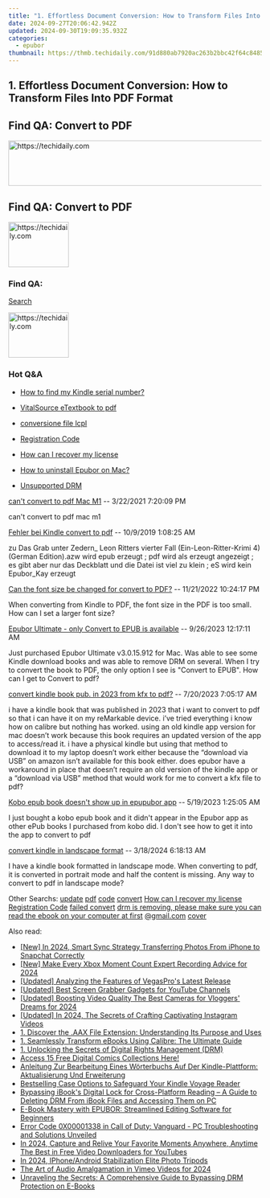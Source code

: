 ```yaml
---
title: "1. Effortless Document Conversion: How to Transform Files Into PDF Format"
date: 2024-09-27T20:06:42.942Z
updated: 2024-09-30T19:09:35.932Z
categories:
  - epubor
thumbnail: https://thmb.techidaily.com/91d880ab7920ac263b2bbc42f64c84854115542d15d4b0d06e6a3ab502cdbe2d.jpg
---
```


## 1. Effortless Document Conversion: How to Transform Files Into PDF Format

## Find QA: Convert to PDF

<!-- affiliate ads begin -->
<a href="https://aligracehair.sjv.io/c/5597632/2087267/19272" target="_top" id="2087267">
  <img src="//a.impactradius-go.com/display-ad/19272-2087267" border="0" alt="https://techidaily.com" width="728" height="90"/>
</a>
<img height="0" width="0" src="https://aligracehair.sjv.io/i/5597632/2087267/19272" style="position:absolute;visibility:hidden;" border="0" />
<!-- affiliate ads end -->

## Find QA: Convert to PDF

<!-- affiliate ads begin -->
<a href="https://25home.pxf.io/c/5597632/2148636/16836" target="_top" id="2148636">
  <img src="//a.impactradius-go.com/display-ad/16836-2148636" border="0" alt="https://techidaily.com" width="120" height="90"/>
</a>
<img height="0" width="0" src="https://25home.pxf.io/i/5597632/2148636/16836" style="position:absolute;visibility:hidden;" border="0" />
<!-- affiliate ads end -->

### Find QA:

[Search](http://www.epubor.com/Search.aspx?SystemID=46 "Find QA") 

<!-- affiliate ads begin -->
<a href="https://aligracehair.sjv.io/c/5597632/2135393/19272" target="_top" id="2135393">
  <img src="//a.impactradius-go.com/display-ad/19272-2135393" border="0" alt="https://techidaily.com" width="120" height="90"/>
</a>
<img height="0" width="0" src="https://aligracehair.sjv.io/i/5597632/2135393/19272" style="position:absolute;visibility:hidden;" border="0" />
<!-- affiliate ads end -->

### Hot Q&A

* [How to find my Kindle serial number?](https://tools.techidaily.com/epubor/products/)
* [VitalSource eTextbook to pdf](https://tools.techidaily.com/epubor/products/)
* [conversione file lcpl](https://tools.techidaily.com/epubor/products/)
* [Registration Code](https://tools.techidaily.com/epubor/products/)

* [How can I recover my license](https://tools.techidaily.com/epubor/products/)
* [How to uninstall Epubor on Mac?](https://tools.techidaily.com/epubor/products/)
* [Unsupported DRM](https://tools.techidaily.com/epubor/products/)

[can't convert to pdf Mac M1](https://tools.techidaily.com/epubor/products/) \-- 3/22/2021 7:20:09 PM 

can't convert to pdf mac m1

[Fehler bei Kindle convert to pdf](https://tools.techidaily.com/epubor/products/) \-- 10/9/2019 1:08:25 AM 

zu Das Grab unter Zedern\_ Leon Ritters vierter Fall (Ein-Leon-Ritter-Krimi 4) (German Edition).azw wird epub erzeugt ; pdf wird als erzeugt angezeigt ; es gibt aber nur das Deckblatt und die Datei ist viel zu klein ; eS wird kein Epubor\_Kay erzeugt

[Can the font size be changed for convert to PDF?](https://tools.techidaily.com/epubor/products/) \-- 11/21/2022 10:24:17 PM 

When converting from Kindle to PDF, the font size in the PDF is too small. How can I set a larger font size?

[Epubor Ultimate - only Convert to EPUB is available](https://tools.techidaily.com/epubor/ultimate/) \-- 9/26/2023 12:17:11 AM 

Just purchased Epubor Ultimate v3.0.15.912 for Mac. Was able to see some Kindle download books and was able to remove DRM on several. When I try to convert the book to PDF, the only option I see is "Convert to EPUB". How can I get to Convert to pdf?

[convert kindle book pub. in 2023 from kfx to pdf?](https://tools.techidaily.com/epubor/products/) \-- 7/20/2023 7:05:17 AM 

i have a kindle book that was published in 2023 that i want to convert to pdf so that i can have it on my reMarkable device. i’ve tried everything i know how on calibre but nothing has worked. using an old kindle app version for mac doesn’t work because this book requires an updated version of the app to access/read it. i have a physical kindle but using that method to download it to my laptop doesn’t work either because the “download via USB” on amazon isn’t available for this book either. does epubor have a workaround in place that doesn’t require an old version of the kindle app or a “download via USB” method that would work for me to convert a kfx file to pdf?

[Kobo epub book doesn't show up in epupubor app](https://tools.techidaily.com/epubor/products/) \-- 5/19/2023 1:25:05 AM 

I just bought a kobo epub book and it didn't appear in the Epubor app as other ePub books I purchased from kobo did. I don't see how to get it into the app to convert to pdf  

[convert kindle in landscape format](https://tools.techidaily.com/epubor/products/) \-- 3/18/2024 6:18:13 AM 

I have a kindle book formatted in landscape mode. When converting to pdf, it is converted in portrait mode and half the content is missing. Any way to convert to pdf in landscape mode?

 Other Searchs: [update](https://tools.techidaily.com/epubor/products/) [pdf](https://tools.techidaily.com/epubor/products/) [code](https://tools.techidaily.com/epubor/products/) [convert](https://tools.techidaily.com/epubor/products/) [How can I recover my license](https://tools.techidaily.com/epubor/products/) [Registration Code](https://tools.techidaily.com/epubor/products/) [failed convert](https://tools.techidaily.com/epubor/products/) [drm is removing, please make sure you can read the ebook on your computer at first](https://tools.techidaily.com/epubor/products/) [@gmail.com](https://tools.techidaily.com/epubor/products/) [cover](https://tools.techidaily.com/epubor/products/)

<ins class="adsbygoogle"
     style="display:block"
     data-ad-format="autorelaxed"
     data-ad-client="ca-pub-7571918770474297"
     data-ad-slot="1223367746"></ins>

<ins class="adsbygoogle"
     style="display:block"
     data-ad-client="ca-pub-7571918770474297"
     data-ad-slot="8358498916"
     data-ad-format="auto"
     data-full-width-responsive="true"></ins>

<span class="atpl-alsoreadstyle">Also read:</span>
<div><ul>
<li><a href="https://snapchat-videos.techidaily.com/new-in-2024-smart-sync-strategy-transferring-photos-from-iphone-to-snapchat-correctly/"><u>[New] In 2024, Smart Sync Strategy Transferring Photos From iPhone to Snapchat Correctly</u></a></li>
<li><a href="https://video-screen-grab.techidaily.com/new-make-every-xbox-moment-count-expert-recording-advice-for-2024/"><u>[New] Make Every Xbox Moment Count Expert Recording Advice for 2024</u></a></li>
<li><a href="https://article-posts.techidaily.com/updated-analyzing-the-features-of-vegaspros-latest-release/"><u>[Updated] Analyzing the Features of VegasPro's Latest Release</u></a></li>
<li><a href="https://youtube-tips.techidaily.com/ed-best-screen-grabber-gadgets-for-youtube-channels/"><u>[Updated] Best Screen Grabber Gadgets for YouTube Channels</u></a></li>
<li><a href="https://facebook-video-share.techidaily.com/updated-boosting-video-quality-the-best-cameras-for-vloggers-dreams-for-2024/"><u>[Updated] Boosting Video Quality The Best Cameras for Vloggers' Dreams for 2024</u></a></li>
<li><a href="https://instagram-video-recordings.techidaily.com/updated-in-2024-the-secrets-of-crafting-captivating-instagram-videos/"><u>[Updated] In 2024, The Secrets of Crafting Captivating Instagram Videos</u></a></li>
<li><a href="https://solve-lab.techidaily.com/1-discover-the-aax-file-extension-understanding-its-purpose-and-uses/"><u>1. Discover the .AAX File Extension: Understanding Its Purpose and Uses</u></a></li>
<li><a href="https://solve-lab.techidaily.com/1-seamlessly-transform-ebooks-using-calibre-the-ultimate-guide/"><u>1. Seamlessly Transform eBooks Using Calibre: The Ultimate Guide</u></a></li>
<li><a href="https://solve-lab.techidaily.com/1-unlocking-the-secrets-of-digital-rights-management-drm/"><u>1. Unlocking the Secrets of Digital Rights Management (DRM)</u></a></li>
<li><a href="https://solve-lab.techidaily.com/access-15-free-digital-comics-collections-here/"><u>Access 15 Free Digital Comics Collections Here!</u></a></li>
<li><a href="https://solve-lab.techidaily.com/anleitung-zur-bearbeitung-eines-worterbuchs-auf-der-kindle-plattform-aktualisierung-und-erweiterung/"><u>Anleitung Zur Bearbeitung Eines Wörterbuchs Auf Der Kindle-Plattform: Aktualisierung Und Erweiterung</u></a></li>
<li><a href="https://solve-lab.techidaily.com/bestselling-case-options-to-safeguard-your-kindle-voyage-reader/"><u>Bestselling Case Options to Safeguard Your Kindle Voyage Reader</u></a></li>
<li><a href="https://solve-lab.techidaily.com/bypassing-ibooks-digital-lock-for-cross-platform-reading-a-guide-to-deleting-drm-from-ibook-files-and-accessing-them-on-pc/"><u>Bypassing iBook's Digital Lock for Cross-Platform Reading – A Guide to Deleting DRM From iBook Files and Accessing Them on PC</u></a></li>
<li><a href="https://solve-lab.techidaily.com/e-book-mastery-with-epubor-streamlined-editing-software-for-beginners/"><u>E-Book Mastery with EPUBOR: Streamlined Editing Software for Beginners</u></a></li>
<li><a href="https://win-answers.techidaily.com/error-code-0x00001338-in-call-of-duty-vanguard-pc-troubleshooting-and-solutions-unveiled/"><u>Error Code 0X00001338 in Call of Duty: Vanguard - PC Troubleshooting and Solutions Unveiled</u></a></li>
<li><a href="https://youtube-video-recordings.techidaily.com/in-2024-capture-and-relive-your-favorite-moments-anywhere-anytime-the-best-in-free-video-downloaders-for-youtubes/"><u>In 2024, Capture and Relive Your Favorite Moments Anywhere, Anytime The Best in Free Video Downloaders for YouTubes</u></a></li>
<li><a href="https://fox-info.techidaily.com/in-2024-iphoneandroid-stabilization-elite-photo-tripods/"><u>In 2024, IPhone/Android Stabilization Elite Photo Tripods</u></a></li>
<li><a href="https://vimeo-videos.techidaily.com/the-art-of-audio-amalgamation-in-vimeo-videos-for-2024/"><u>The Art of Audio Amalgamation in Vimeo Videos for 2024</u></a></li>
<li><a href="https://solve-lab.techidaily.com/unraveling-the-secrets-a-comprehensive-guide-to-bypassing-drm-protection-on-e-books/"><u>Unraveling the Secrets: A Comprehensive Guide to Bypassing DRM Protection on E-Books</u></a></li>
</ul></div>

